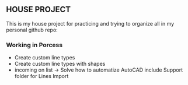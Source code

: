 ## HOUSE PROJECT


This is my house project for practicing and trying to organize all in my personal github repo:

### Working in Porcess

* Create custom line types 
* Create custom line types with shapes
* incoming on list -> Solve how to automatize AutoCAD include Support folder for Lines Import 